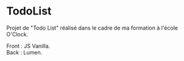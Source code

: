 # TodoList

Projet de "Todo List" réalisé dans le cadre de ma formation à l'école O'Clock.

Front : JS Vanilla.<br>
Back : Lumen.
